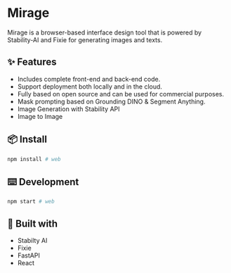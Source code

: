 # Mirage 
Mirage is a browser-based interface design tool that is powered by Stability-AI and Fixie for generating images and texts.


## ✨ Features

- Includes complete front-end and back-end code.
- Support deployment both locally and in the cloud.
- Fully based on open source and can be used for commercial purposes.
- Mask prompting based on Grounding DINO & Segment Anything.
- Image Generation with Stability API
- Image to Image


## 📦 Install

```bash
npm install # web

```

## ⌨️ Development

```bash
npm start # web

```

## 🔗 Built with
- Stabilty AI
- Fixie
- FastAPI
- React